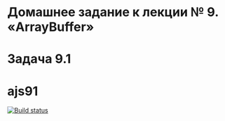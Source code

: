 # Домашнее задание к лекции № 9. «ArrayBuffer»
# Задача 9.1
# ajs91

[![Build status](https://ci.appveyor.com/api/projects/status/anag1x5u1xjoesmv?svg=true)](https://ci.appveyor.com/project/IsmagilovRF/ajs91)
